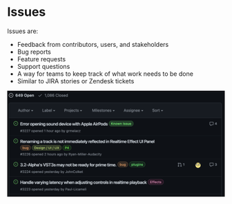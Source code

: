 # Issues

Issues are:

- Feedback from contributors, users, and stakeholders
- Bug reports
- Feature requests
- Support questions
- A way for teams to keep track of what work needs to be done
- Similar to JIRA stories or Zendesk tickets

![Issues page](../assets/issues.png)
